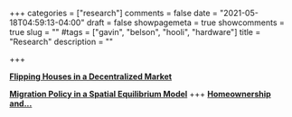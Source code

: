 +++
categories = ["research"]
comments = false
date = "2021-05-18T04:59:13-04:00"
draft = false
showpagemeta = true
showcomments = true
slug = ""
#tags = ["gavin", "belson", "hooli", "hardware"]
title = "Research"
description = ""

+++

**[Flipping Houses in a Decentralized Market](/Flippers__JMP.pdf)**

**[Migration Policy in a Spatial Equilibrium Model](/Migration.pdf)** 
+++
**[Homeownership and...](/homeownership.pdf)**


